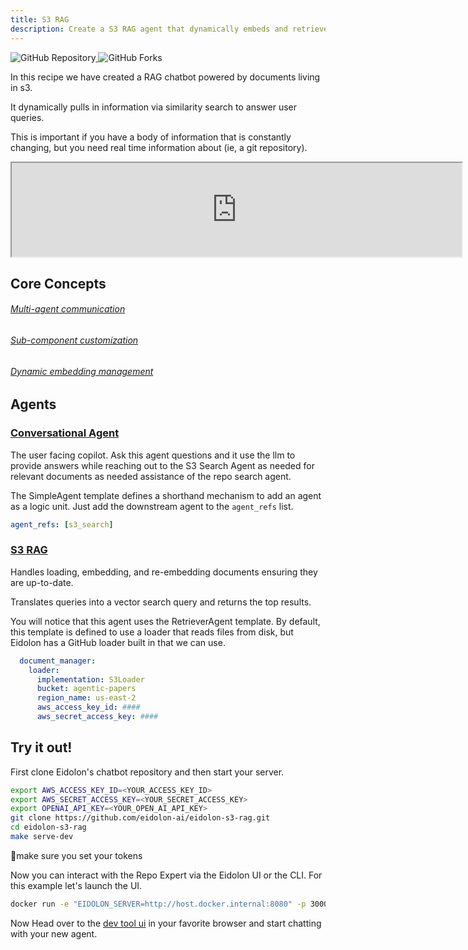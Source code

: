 ```yaml
---
title: S3 RAG
description: Create a S3 RAG agent that dynamically embeds and retrieves documents from an S3 bucket
---
```


<div>
  <a href="https://github.com/eidolon-ai/eidolon-s3-rag">
    <img style="display: inline-block;" alt="GitHub Repository" src="https://img.shields.io/badge/eidolon-S3%20RAG-blue?style=flat&logo=github">
  </a>
  <a href="https://github.com/eidolon-ai/eidolon-s3-rag/fork">
    <img style="display: inline-block;" alt="GitHub Forks" src="https://img.shields.io/badge/fork-grey?style=flat&logo=forgejo&logoColor=white">
  </a>
</div>


In this recipe we have created a RAG chatbot powered by documents living in s3.

It dynamically pulls in information via similarity search to answer user queries.

This is important if you have a body of information that is constantly changing, but you need real time information about (ie, a git repository).

<iframe width="720"
src="https://www.youtube.com/embed/INOjIWMX4mY">
</iframe>

## Core Concepts
###### [Multi-agent communication](/docs/references/communication)
###### [Sub-component customization](/docs/references/communication)
###### [Dynamic embedding management](/docs/components/retriever_agent)

## Agents
### [Conversational Agent](https://github.com/eidolon-ai/eidolon-s3-rag/blob/main/resources/conversational_agent.yaml)
The user facing copilot. Ask this agent questions and it use the llm to provide answers while reaching out to the S3
Search Agent as needed for relevant documents as needed assistance of the repo search agent.

The SimpleAgent template defines a shorthand mechanism to add an agent as a logic unit. Just add the downstream agent 
to the `agent_refs` list.
```yaml
agent_refs: [s3_search]
```

### [S3 RAG](https://github.com/eidolon-ai/eidolon-s3-rag/blob/main/resources/repo_search.yaml)
Handles loading, embedding, and re-embedding documents ensuring they are up-to-date.

Translates queries into a vector search query and returns the top results.

You will notice that this agent uses the RetrieverAgent template. By default, this template is defined to use 
a loader that reads files from disk, but Eidolon has a GitHub loader built in that we can use.
```yaml
  document_manager:
    loader:
      implementation: S3Loader
      bucket: agentic-papers
      region_name: us-east-2
      aws_access_key_id: ####
      aws_secret_access_key: ####
```

## Try it out!

First clone Eidolon's chatbot repository and then start your server.
```bash
export AWS_ACCESS_KEY_ID=<YOUR_ACCESS_KEY_ID>
export AWS_SECRET_ACCESS_KEY=<YOUR_SECRET_ACCESS_KEY>
export OPENAI_API_KEY=<YOUR_OPEN_AI_API_KEY>
git clone https://github.com/eidolon-ai/eidolon-s3-rag.git
cd eidolon-s3-rag
make serve-dev
```

🚨make sure you set your tokens

Now you can interact with the Repo Expert via the Eidolon UI or the CLI. For this example let's launch the UI.

```bash
docker run -e "EIDOLON_SERVER=http://host.docker.internal:8080" -p 3000:3000 eidolonai/webui:latest
```

Now Head over to the [dev tool ui](http://localhost:3000/eidolon-apps/dev-tool) in your favorite browser and start chatting with your new agent.
